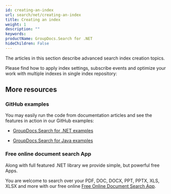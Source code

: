 ```yaml
---
id: creating-an-index
url: search/net/creating-an-index
title: Creating an index
weight: 1
description: ""
keywords: 
productName: GroupDocs.Search for .NET
hideChildren: False
---
```

The articles in this section describe advanced search index creation topics.

Please find how to apply index settings, subscribe events and optimize your work with multiple indexes in single index repository:

## More resources

### GitHub examples

You may easily run the code from documentation articles and see the features in action in our GitHub examples:

*   [GroupDocs.Search for .NET examples](https://github.com/groupdocs-search/GroupDocs.Search-for-.NET)
    
*   [GroupDocs.Search for Java examples](https://github.com/groupdocs-search/GroupDocs.Search-for-Java)
    

### Free online document search App

Along with full featured .NET library we provide simple, but powerful free Apps.

You are welcome to search over your PDF, DOC, DOCX, PPT, PPTX, XLS, XLSX and more with our free online [Free Online Document Search App](https://products.groupdocs.app/search).
